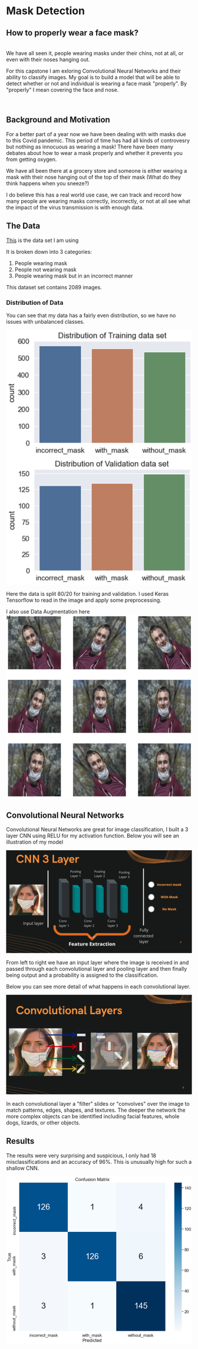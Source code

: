 # Mask Detection

## How to properly wear a face mask?

<br/>
We have all seen it, people wearing masks under their chins, not at all, or even with their noses hanging out. 

For this capstone I am exloring Convolutional Neural Networks and their ability to classify images. My goal is to build a model that will be able to detect whether or not and individual is wearing a face mask "properly". By "properly" I mean covering the face and nose. 
<br/>

<br/>



## Background and Motivation

For a better part of a year now we have been dealing with with masks due to this Covid pandemic. This period of time has had all kinds of controvesry but nothing as innocuous as wearing a mask! There have been many debates about how to wear a mask properly and whether it prevents you from getting oxygen. 

We have all been there at a grocery store and someone is either wearing a mask with their nose hanging out of the top of their mask (What do they think happens when you sneeze?)

I do believe this has a real world use case, we can track and record how many people are wearing masks correctly, incorrectly, or not at all see what the impact of the virus transmission is with enough data. 

## The Data

[This](https://www.kaggle.com/spandanpatnaik09/face-mask-detectormask-not-mask-incorrect-mask) is the data set I am using

It is broken down into 3 categories:

1. People wearing mask
2. People not wearing mask
3. People wearing mask but in an incorrect manner

This dataset set contains 2089 images. 

### Distribution of Data

You can see that my data has a fairly even distribution, so we have no issues with unbalanced classes.

![alt text](https://github.com/okayvinay/mask_detection/blob/main/img/train_dist.png) ![alt text](https://github.com/okayvinay/mask_detection/blob/main/img/Validation_dist.png)

Here the data is split 80/20 for training and validation. I used Keras Tensorflow to read in the image and apply some preprocessing. 

I also use Data Augmentation here
![alt text](https://github.com/okayvinay/mask_detection/blob/main/img/augmented.png)


## Convolutional Neural Networks 
Convolutional Neural Networks are great for image classification, I built a 3 layer CNN using RELU for my activation function. Below you will see an illustration of my model

![alt text](https://github.com/okayvinay/mask_detection/blob/main/img/Screen%20Shot%202021-01-14%20at%2012.39.50%20PM.png)

From left to right we have an input layer where the image is received in and passed through each convolutional layer and pooling layer and then finally being output and a probability is assigned to the classification. 

Below you can see more detail of what happens in each convolutional layer. 

![alt text](https://github.com/okayvinay/mask_detection/blob/main/img/Screen%20Shot%202021-01-14%20at%2012.40.04%20PM.png)

In each convolutional layer a "filter" slides or "convolves" over the image to match patterns, edges, shapes, and textures. The deeper the network the more complex objects can be identified including facial features, whole dogs, lizards, or other objects. 


## Results 
The results were very surprising and suspicious, I only had 18 misclassifications and an accuracy of 96%. This is unusually high for such a shallow CNN. 

![alt test](https://github.com/okayvinay/mask_detection/blob/main/img/confusion_matrix.png)

